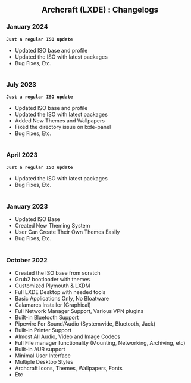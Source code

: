 <h2 align="center">Archcraft (LXDE) : Changelogs</h2>

### January 2024
**`Just a regular ISO update`**
- Updated ISO base and profile
- Updated the ISO with latest packages
- Bug Fixes, Etc.

#

### July 2023
**`Just a regular ISO update`**
- Updated ISO base and profile
- Updated the ISO with latest packages
- Added New Themes and Wallpapers
- Fixed the directory issue on lxde-panel
- Bug Fixes, Etc.

#

### April 2023
**`Just a regular ISO update`**
- Updated the ISO with latest packages
- Bug Fixes, Etc.

#

### January 2023

- Updated ISO Base
- Created New Theming System
- User Can Create Their Own Themes Easily
- Bug Fixes, Etc.

#

### October 2022 

- Created the ISO base from scratch
- Grub2 bootloader with themes
- Customized Plymouth & LXDM
- Full LXDE Desktop with needed tools
- Basic Applications Only, No Bloatware
- Calamares Installer (Graphical)
- Full Network Manager Support, Various VPN plugins
- Built-in Bluetooth Support
- Pipewire For Sound/Audio (Systemwide, Bluetooth, Jack)
- Built-in Printer Support
- Almost All Audio, Video and Image Codecs
- Full File manager functionality (Mounting, Networking, Archiving, etc)
- Built-in AUR support
- Minimal User Interface
- Multiple Desktop Styles
- Archcraft Icons, Themes, Wallpapers, Fonts
- Etc
